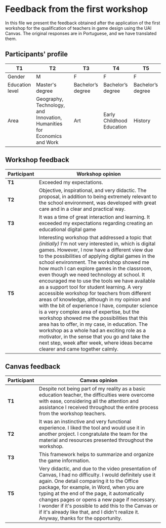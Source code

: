 # Feedback from the first workshop
In this file we present the feedback obtained after the application of the first workshop for the qualification of teachers in game design using the UAI Canvas. The original responses are in Portuguese, and we have translated them.

## Participants' profile
| T1 | T2 | T3 | T4 | T5|
|--------|---|---|---|---|
|Gender| M|F|F|F|M|
|Education level|Master's degree|Bachelor’s degree| Bachelor’s degree| Bachelor’s degree|Master's student|
|Area|Geography, Technology, and Innovation, Humanities for Economics and Work|Art|Early Childhood Education|History|Math|

## Workshop feedback

| Participant | Workshop opinion |
|--------|---|
|**T1**|Exceeded my expectations.|
|**T2**|Objective, inspirational, and very didactic. The proposal, in addition to being extremely relevant to the school environment, was developed with great care and in a clear and practical way.|
|**T3**|It was a time of great interaction and learning. It exceeded my expectations regarding creating an educational digital game|
|**T5**|Interesting workshop that addressed a topic that *(initially)* I'm not very interested in, which is digital games. However, I now have a different view due to the possibilities of applying digital games in the school environment. The workshop showed me how much I can explore games in the classroom, even though we need technology at school. It encouraged me to use the tools we have available as a support tool for student learning. A very accessible workshop for teachers from different areas of knowledge, although in my opinion and with the bit of experience I have, computer science is a very complex area of expertise, but the workshop showed me the possibilities that this area has to offer, in my case, in education. The workshop as a whole had an exciting role as a motivator, in the sense that you go and take the next step, week after week, where ideas became clearer and came together calmly.| 

## Canvas feedback
| Participant | Canvas opinion |
|--------|---|
|**T1**|Despite not being part of my reality as a basic education teacher, the difficulties were overcome with ease, considering all the attention and assistance I received throughout the entire process from the workshop teachers.|
|**T2**|It was an instinctive and very functional experience. I liked the tool and would use it in another project. I congratulate the team for the material and resources presented throughout the workshop.|
|**T3**|This framework helps to summarize and organize the game information.|
|**T5**|Very didactic, and due to the video presentation of Canvas, I had no difficulty. I would definitely use it again. One detail comparing it to the Office package, for example, in Word, when you are typing at the end of the page, it automatically changes pages or opens a new page if necessary. I wonder if it's possible to add this to the Canvas or if it's already like that, and I didn't realize it. Anyway, thanks for the opportunity.|
